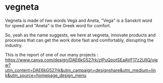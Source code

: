 # vegneta
Vegneta is made of two words Vega and Aneta, "Vega" is a Sanskrit word for speed and "Aneta" is the Greek word for comfort.

So, yeah as the name suggests, we here at vegneta, innovate products and processes that can get the work done fast and comfortably, disrupting the industry.

This is the report of one of our many projects : https://www.canva.com/design/DAE6kG527rk/zIPuQpotSEaAVF17z2UlIQ/view?utm_content=DAE6kG527rk&utm_campaign=designshare&utm_medium=link&utm_source=homepage_design_menu
